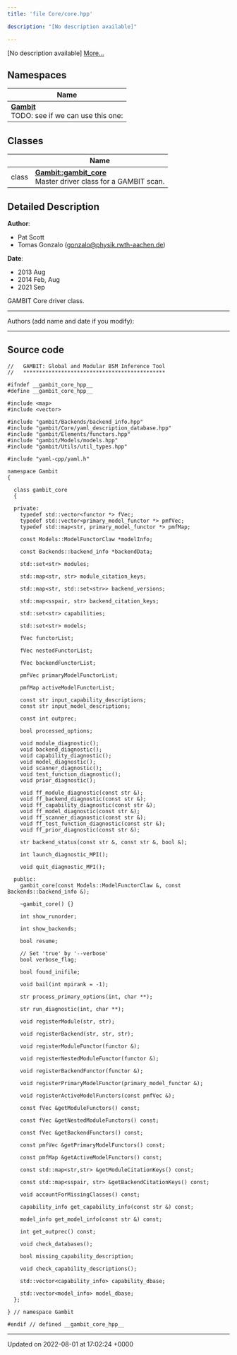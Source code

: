 ```yaml
---
title: 'file Core/core.hpp'

description: "[No description available]"

---
```







[No description available] [More...](#detailed-description)

## Namespaces

| Name           |
| -------------- |
| **[Gambit](/documentation/code/namespaces/namespacegambit/)** <br>TODO: see if we can use this one:  |

## Classes

|                | Name           |
| -------------- | -------------- |
| class | **[Gambit::gambit_core](/documentation/code/classes/classgambit_1_1gambit__core/)** <br>Master driver class for a GAMBIT scan.  |

## Detailed Description


**Author**: 

  * Pat Scott 
  * Tomas Gonzalo ([gonzalo@physik.rwth-aachen.de](mailto:gonzalo@physik.rwth-aachen.de)) 


**Date**: 

  * 2013 Aug 
  * 2014 Feb, Aug
  * 2021 Sep


GAMBIT Core driver class.



------------------

Authors (add name and date if you modify):



------------------




## Source code

```
//   GAMBIT: Global and Modular BSM Inference Tool
//   *********************************************

#ifndef __gambit_core_hpp__
#define __gambit_core_hpp__

#include <map>
#include <vector>

#include "gambit/Backends/backend_info.hpp"
#include "gambit/Core/yaml_description_database.hpp"
#include "gambit/Elements/functors.hpp"
#include "gambit/Models/models.hpp"
#include "gambit/Utils/util_types.hpp"

#include "yaml-cpp/yaml.h"

namespace Gambit
{

  class gambit_core
  {

  private:
    typedef std::vector<functor *> fVec;
    typedef std::vector<primary_model_functor *> pmfVec;
    typedef std::map<str, primary_model_functor *> pmfMap;

    const Models::ModelFunctorClaw *modelInfo;

    const Backends::backend_info *backendData;

    std::set<str> modules;

    std::map<str, str> module_citation_keys;

    std::map<str, std::set<str>> backend_versions;

    std::map<sspair, str> backend_citation_keys;

    std::set<str> capabilities;

    std::set<str> models;

    fVec functorList;

    fVec nestedFunctorList;

    fVec backendFunctorList;

    pmfVec primaryModelFunctorList;

    pmfMap activeModelFunctorList;

    const str input_capability_descriptions;
    const str input_model_descriptions;

    const int outprec;

    bool processed_options;

    void module_diagnostic();
    void backend_diagnostic();
    void capability_diagnostic();
    void model_diagnostic();
    void scanner_diagnostic();
    void test_function_diagnostic();
    void prior_diagnostic();

    void ff_module_diagnostic(const str &);
    void ff_backend_diagnostic(const str &);
    void ff_capability_diagnostic(const str &);
    void ff_model_diagnostic(const str &);
    void ff_scanner_diagnostic(const str &);
    void ff_test_function_diagnostic(const str &);
    void ff_prior_diagnostic(const str &);

    str backend_status(const str &, const str &, bool &);

    int launch_diagnostic_MPI();

    void quit_diagnostic_MPI();

  public:
    gambit_core(const Models::ModelFunctorClaw &, const Backends::backend_info &);

    ~gambit_core() {}

    int show_runorder;

    int show_backends;

    bool resume;

    // Set 'true' by '--verbose'
    bool verbose_flag;

    bool found_inifile;

    void bail(int mpirank = -1);

    str process_primary_options(int, char **);

    str run_diagnostic(int, char **);

    void registerModule(str, str);

    void registerBackend(str, str, str);

    void registerModuleFunctor(functor &);

    void registerNestedModuleFunctor(functor &);

    void registerBackendFunctor(functor &);

    void registerPrimaryModelFunctor(primary_model_functor &);

    void registerActiveModelFunctors(const pmfVec &);

    const fVec &getModuleFunctors() const;

    const fVec &getNestedModuleFunctors() const;

    const fVec &getBackendFunctors() const;

    const pmfVec &getPrimaryModelFunctors() const;

    const pmfMap &getActiveModelFunctors() const;

    const std::map<str,str> &getModuleCitationKeys() const;

    const std::map<sspair, str> &getBackendCitationKeys() const;

    void accountForMissingClasses() const;

    capability_info get_capability_info(const str &) const;

    model_info get_model_info(const str &) const;

    int get_outprec() const;

    void check_databases();

    bool missing_capability_description;

    void check_capability_descriptions();

    std::vector<capability_info> capability_dbase;

    std::vector<model_info> model_dbase;
  };

} // namespace Gambit

#endif // defined __gambit_core_hpp__
```


-------------------------------

Updated on 2022-08-01 at 17:02:24 +0000
